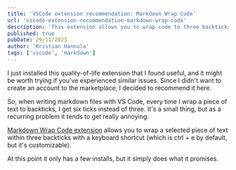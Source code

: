 ```yaml
---
title: 'VSCode extension recommendation: Markdown Wrap Code'
url: 'vscode-extension-recommendation-markdown-wrap-code'
description: 'This extension allows you to wrap code to three backticks with a keyboard shortcut.'
published: true
pubDate: 29/11/2023
author: 'Kristian Hannula'
tags: ['vscode', 'markdown']
---
```


I just installed this quality-of-life extension that I found useful, and it might be worth trying if you've experienced similar issues. Since I didn't want to create an account to the marketplace, I decided to recommend it here.

So, when writing markdown files with VS Code, every time I wrap a piece of text to backticks, I get six ticks instead of three. It's a small thing, but as a recurring problem it tends to get really annoying.

[Markdown Wrap Code extension](https://marketplace.visualstudio.com/items?itemName=GermainItalic.markdown-wrap-code) allows you to wrap a selected piece of text within three backticks with a keyboard shortcut (which is ctrl + e by default, but it's customizable).

At this point it only has a few installs, but it simply does what it promises.
